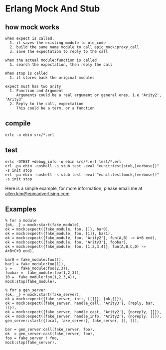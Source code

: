 Erlang Mock And Stub
====================

how mock works
---------------

    when expect is called, 
      1. it saves the existing module to old_code
      2. build the same name module to call epic_mock:proxy_call
      3. save the expectation to reply to the call
      
    when the actual module:function is called
      1. search the expectation, then reply the call
    
    When stop is called
      1. it stores back the original modules
    
    expect must has two arity
      1. Function and Argument
         Arguments could be a real argument or general ones, i.e 'Arity2', 'Arity3'
      2. Reply to the call, expectation
         This could be a term, or a function

compile
-------
	erlc -o ebin src/*.erl
	
test
----
	erlc -DTEST +debug_info -o ebin src/*.erl test/*.erl
	erl -pa ebin -noshell -s stub test -eval "eunit:test(stub,[verbose])" -s init stop
	erl -pa ebin -noshell -s stub test -eval "eunit:test(mock,[verbose])" -s init stop

Here is a simple example, for more information, please email me at allen.kim@epicadvertising.com

Examples
--------
    % for a module
    {ok, _} = mock:start(fake_module),
    ok = mock:expect({fake_module, foo, []}, bar0),
    ok = mock:expect({fake_module, foo, [1]}, bar1),
    ok = mock:expect({fake_module, foo, 'Arity2'}, fun(A,B) -> A+B end),
    ok = mock:expect({fake_module, foo, 'Arity3'}, foobar),
    ok = mock:expect({fake_module, foo, [1,2,3,4]}, fun(A,B,C,D) -> A+B+C+D end),
    
    bar0 = fake_module:foo()),
    bar1 = fake_module:foo(1)),
    5 =    fake_module:foo(2,3)),
    foobar =  fake_module:foo(1,2,3)),
    10 =  fake_module:foo(1,2,3,4)),
    mock:stop(fake_module),
    
    % for a gen_server
    {ok, _} = mock:start(fake_server),
    ok = mock:expect({fake_server, init, [[]]}, {ok,[]}),
    ok = mock:expect({fake_server, handle_call, 'Arity3'}, {reply, bar, []}),
    ok = mock:expect({fake_server, handle_cast, 'Arity2'}, {noreply, []}),
    ok = mock:expect({fake_server, handle_info, 'Arity2'}, {noreply, []}),
    gen_server:start({local, fake_server}, fake_server, [], []),
    
    bar = gen_server:call(fake_server, foo),
    ok  = gen_server:cast(fake_server, foo),
    foo = fake_server ! foo,
    mock:stop(fake_server).
